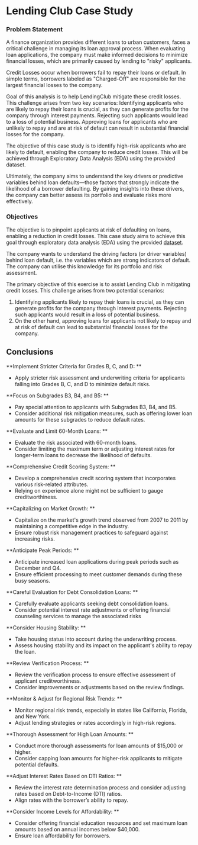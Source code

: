 # Lending Club Case Study

### Problem Statement
A finance organization provides different loans to urban customers, faces a critical challenge in managing its loan approval process. When evaluating loan applications, the company must make informed decisions to minimize financial losses, which are primarily caused by lending to "risky" applicants.

Credit Losses occur when borrowers fail to repay their loans or default. In simple terms, borrowers labeled as "Charged-Off" are responsible for the largest financial losses to the company.

Goal of this analysis is to help LendingClub mitigate these credit losses. This challenge arises from two key scenarios:
Identifying applicants who are likely to repay their loans is crucial, as they can generate profits for the company through interest payments. Rejecting such applicants would lead to a loss of potential business.
Approving loans for applicants who are unlikely to repay and are at risk of default can result in substantial financial losses for the company.

The objective of this case study is to identify high-risk applicants who are likely to default, enabling the company to reduce credit losses. This will be achieved through Exploratory Data Analysis (EDA) using the provided dataset.

Ultimately, the company aims to understand the key drivers or predictive variables behind loan defaults—those factors that strongly indicate the likelihood of a borrower defaulting. By gaining insights into these drivers, the company can better assess its portfolio and evaluate risks more effectively.




### Objectives

The objective is to pinpoint applicants at risk of defaulting on loans, enabling a reduction in credit losses. This case study aims to achieve this goal through exploratory data analysis (EDA) using the provided [dataset](./loan.csv).

The company wants to understand the driving factors (or driver variables) behind loan default, i.e. the variables which are strong indicators of default. The company can utilise this knowledge for its portfolio and risk assessment.

The primary objective of this exercise is to assist Lending Club in mitigating credit losses. This challenge arises from two potential scenarios:

1. Identifying applicants likely to repay their loans is crucial, as they can generate profits for the company through interest payments. Rejecting such applicants would result in a loss of potential business.
2. On the other hand, approving loans for applicants not likely to repay and at risk of default can lead to substantial financial losses for the company.

## Conclusions

**Implement Stricter Criteria for Grades B, C, and D:  **
  - Apply stricter risk assessment and underwriting criteria for applicants falling into Grades B, C, and D to minimize default risks.

**Focus on Subgrades B3, B4, and B5:  **
  - Pay special attention to applicants with Subgrades B3, B4, and B5.  
  - Consider additional risk mitigation measures, such as offering lower loan amounts for these subgrades to reduce default rates.

**Evaluate and Limit 60-Month Loans: ** 
  - Evaluate the risk associated with 60-month loans.  
  - Consider limiting the maximum term or adjusting interest rates for longer-term loans to decrease the likelihood of defaults.

**Comprehensive Credit Scoring System: ** 
  - Develop a comprehensive credit scoring system that incorporates various risk-related attributes.  
  - Relying on experience alone might not be sufficient to gauge creditworthiness.

**Capitalizing on Market Growth:  **
  - Capitalize on the market's growth trend observed from 2007 to 2011 by maintaining a competitive edge in the industry.  
  - Ensure robust risk management practices to safeguard against increasing risks.

**Anticipate Peak Periods:  **
  - Anticipate increased loan applications during peak periods such as December and Q4.  
  - Ensure efficient processing to meet customer demands during these busy seasons.

**Careful Evaluation for Debt Consolidation Loans:  **
  - Carefully evaluate applicants seeking debt consolidation loans.  
  - Consider potential interest rate adjustments or offering financial counseling services to manage the associated risks
  
 **Consider Housing Stability:  **
  - Take housing status into account during the underwriting process.  
  - Assess housing stability and its impact on the applicant's ability to repay the loan.

**Review Verification Process:  **
  - Review the verification process to ensure effective assessment of applicant creditworthiness.  
  - Consider improvements or adjustments based on the review findings.

**Monitor & Adjust for Regional Risk Trends:  **
  - Monitor regional risk trends, especially in states like California, Florida, and New York.  
  - Adjust lending strategies or rates accordingly in high-risk regions.

**Thorough Assessment for High Loan Amounts:  **
  - Conduct more thorough assessments for loan amounts of $15,000 or higher.  
  - Consider capping loan amounts for higher-risk applicants to mitigate potential defaults.

**Adjust Interest Rates Based on DTI Ratios:  **
  - Review the interest rate determination process and consider adjusting rates based on Debt-to-Income (DTI) ratios.  
  - Align rates with the borrower’s ability to repay.

**Consider Income Levels for Affordability:  **
  - Consider offering financial education resources and set maximum loan amounts based on annual incomes below $40,000.  
  - Ensure loan affordability for borrowers.

